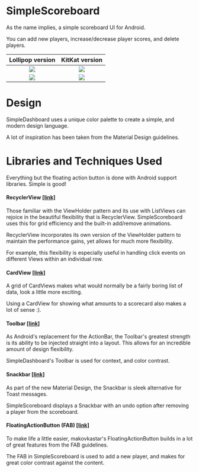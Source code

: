 # SimpleScoreboard
As the name implies, a simple scoreboard UI for Android.

You can add new players, increase/decrease player scores, and delete players.

Lollipop version | KitKat version
:-------------------------:|:-------------------------:
![](https://raw.githubusercontent.com/ryan-simon/simple-scoreboard/master/screenshots/SimpleScoreboard_Lollipop.png)  |  ![](https://raw.githubusercontent.com/ryan-simon/simple-scoreboard/master/screenshots/SimpleScoreboard_KitKat.png)
![](https://raw.githubusercontent.com/ryan-simon/simple-scoreboard/master/screenshots/SimpleScoreboard_AddPlayer_Lollipop.png) | ![](https://raw.githubusercontent.com/ryan-simon/simple-scoreboard/master/screenshots/SimpleScoreboard_AddPlayer_KitKat.png)

# Design
SimpleDashboard uses a unique color palette to create a simple, and modern design language.

A lot of inspiration has been taken from the Material Design guidelines.

# Libraries and Techniques Used
Everything but the floating action button is done with Android support libraries. Simple is good!

#### RecyclerView [[link]](https://developer.android.com/reference/android/support/v7/widget/RecyclerView.html)
Those familiar with the ViewHolder pattern and its use with ListViews can rejoice in the beautiful flexibility that is RecyclerView. SimpleScoreboard uses this for grid efficiency and the built-in add/remove animations.

RecyclerView incorporates its own version of the ViewHolder pattern to maintain the performance gains, yet allows for much more flexibility.

For example, this flexibility is especially useful in handling click events on different Views within an individual row.

#### CardView [[link]](https://developer.android.com/reference/android/support/v7/widget/CardView.html)
A grid of CardViews makes what would normally be a fairly boring list of data, look a little more exciting.

Using a CardView for showing what amounts to a scorecard also makes a lot of sense :).

#### Toolbar [[link]](http://developer.android.com/reference/android/widget/Toolbar.html)
As Android's replacement for the ActionBar, the Toolbar's greatest strength is its ability to be injected straight into a layout. This allows for an incredible amount of design flexibility.

SimpleDashboard's Toolbar is used for context, and color contrast.

#### Snackbar [[link]](http://developer.android.com/reference/android/support/design/widget/Snackbar.html)
As part of the new Material Design, the Snackbar is sleek alternative for Toast messages.

SimpleScoreboard displays a Snackbar with an undo option after removing a player from the scoreboard.

#### FloatingActionButton (FAB) [[link]](https://github.com/makovkastar/FloatingActionButton)
To make life a little easier, makovkastar's FloatingActionButton builds in a lot of great features from the FAB guidelines.

The FAB in SimpleScoreboard is used to add a new player, and makes for great color contrast against the content.